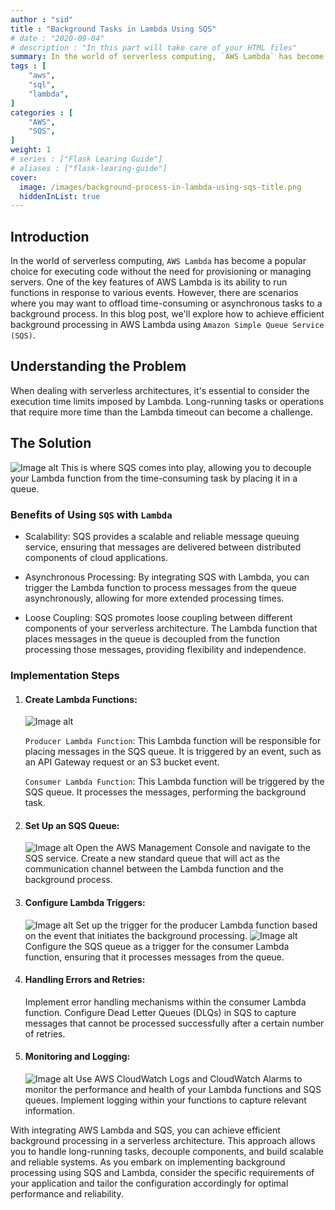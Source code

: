```yaml
---
author : "sid"
title : "Background Tasks in Lambda Using SQS"
# date : "2020-09-04"
# description : "In this part will take care of your HTML files"
summary: In the world of serverless computing, `AWS Lambda` has become a popular choice for executing code without the need for provisioning or managing servers. One of the key features of AWS Lambda is its ability to run functions in response to various events. 
tags : [
    "aws",
    "sql",
    "lambda",
]
categories : [
    "AWS",
    "SQS",
]
weight: 1
# series : ["Flask Learing Guide"]
# aliases : ["flask-learing-guide"]
cover:
  image: /images/background-process-in-lambda-using-sqs-title.png
  hiddenInList: true
---
```


## Introduction
In the world of serverless computing, `AWS Lambda` has become a popular choice for executing code without the need for provisioning or managing servers. One of the key features of AWS Lambda is its ability to run functions in response to various events. However, there are scenarios where you may want to offload time-consuming or asynchronous tasks to a background process. In this blog post, we'll explore how to achieve efficient background processing in AWS Lambda using `Amazon Simple Queue Service (SQS)`.

## Understanding the Problem
When dealing with serverless architectures, it's essential to consider the execution time limits imposed by Lambda. Long-running tasks or operations that require more time than the Lambda timeout can become a challenge. 

## The Solution
![Image alt](/images/background-process-in-lambda-using-sqs.png)
This is where SQS comes into play, allowing you to decouple your Lambda function from the time-consuming task by placing it in a queue.

### Benefits of Using `SQS` with `Lambda`

* Scalability: SQS provides a scalable and reliable message queuing service, ensuring that messages are delivered between distributed components of cloud applications.

* Asynchronous Processing: By integrating SQS with Lambda, you can trigger the Lambda function to process messages from the queue asynchronously, allowing for more extended processing times.

* Loose Coupling: SQS promotes loose coupling between different components of your serverless architecture. The Lambda function that places messages in the queue is decoupled from the function processing those messages, providing flexibility and independence.

### Implementation Steps
1. #### Create Lambda Functions:
    ![Image alt](/images/create-lambda.png)
    
    `Producer Lambda Function`: This Lambda function will be responsible for placing messages in the SQS queue. It is triggered by an event, such as an API Gateway request or an S3 bucket event.

    `Consumer Lambda Function`: This Lambda function will be triggered by the SQS queue. It processes the messages, performing the background task.

2. #### Set Up an SQS Queue:
    ![Image alt](/images/create-sqs.png)
    Open the AWS Management Console and navigate to the SQS service.
    Create a new standard queue that will act as the communication channel between the Lambda function and the background process.

3. #### Configure Lambda Triggers:
    ![Image alt](/images/trigger.png)
    Set up the trigger for the producer Lambda function based on the event that initiates the background processing.
    ![Image alt](/images/add-trigger.png)
    Configure the SQS queue as a trigger for the consumer Lambda function, ensuring that it processes messages from the queue.

4. #### Handling Errors and Retries:

    Implement error handling mechanisms within the consumer Lambda function. Configure Dead Letter Queues (DLQs) in SQS to capture messages that cannot be processed successfully after a certain number of retries.

5. #### Monitoring and Logging:
    ![Image alt](/images/cloudwatch.png)
    Use AWS CloudWatch Logs and CloudWatch Alarms to monitor the performance and health of your Lambda functions and SQS queues. Implement logging within your functions to capture relevant information.

With integrating AWS Lambda and SQS, you can achieve efficient background processing in a serverless architecture. This approach allows you to handle long-running tasks, decouple components, and build scalable and reliable systems. As you embark on implementing background processing using SQS and Lambda, consider the specific requirements of your application and tailor the configuration accordingly for optimal performance and reliability.